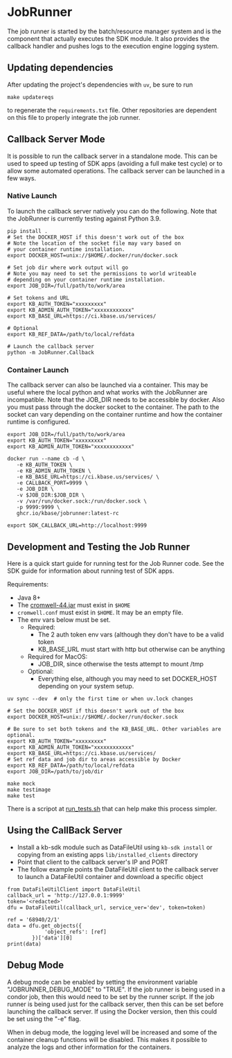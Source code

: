 # JobRunner

The job runner is started by the batch/resource manager system and is the component that actually executes the SDK module.  It also provides the callback handler and pushes logs to the execution engine logging system.

## Updating dependencies

After updating the project's dependencies with `uv`, be sure to run

```
make updatereqs
```

to regenerate the `requirements.txt` file. Other repositories are dependent on this file
to properly integrate the job runner.

## Callback Server Mode

It is possible to run the callback server in a standalone mode.  This can be used to speed up
testing of SDK apps (avoiding a full make test cycle) or to allow some automated operations.
The callback server can be launched in a few ways.

### Native Launch

To launch the callback server natively you can do the following. Note that
the JobRunner is currently testing against Python 3.9.

```
pip install .
# Set the DOCKER_HOST if this doesn't work out of the box
# Note the location of the socket file may vary based on
# your container runtime installation.
export DOCKER_HOST=unix://$HOME/.docker/run/docker.sock

# Set job dir where work output will go
# Note you may need to set the permissions to world writeable
# depending on your container runtime installation.
export JOB_DIR=/full/path/to/work/area

# Set tokens and URL
export KB_AUTH_TOKEN="xxxxxxxxx"
export KB_ADMIN_AUTH_TOKEN="xxxxxxxxxxxx"
export KB_BASE_URL=https://ci.kbase.us/services/

# Optional
export KB_REF_DATA=/path/to/local/refdata

# Launch the callback server
python -m JobRunner.Callback
```

### Container Launch

The callback server can also be launched via a container.  This may be useful
where the local python and what works with the JobRunner are incompatible.
Note that the JOB_DIR needs to be accessible by docker.  Also you must pass through
the docker socket to the container.  The path to the socket can vary depending on
the container runtime and how the container runtime is configured.

```
export JOB_DIR=/full/path/to/work/area
export KB_AUTH_TOKEN="xxxxxxxxx"
export KB_ADMIN_AUTH_TOKEN="xxxxxxxxxxxx"

docker run --name cb -d \
   -e KB_AUTH_TOKEN \
   -e KB_ADMIN_AUTH_TOKEN \
   -e KB_BASE_URL=https://ci.kbase.us/services/ \
   -e CALLBACK_PORT=9999 \
   -e JOB_DIR \
   -v $JOB_DIR:$JOB_DIR \
   -v /var/run/docker.sock:/run/docker.sock \
   -p 9999:9999 \
   ghcr.io/kbase/jobrunner:latest-rc

export SDK_CALLBACK_URL=http://localhost:9999
```

## Development and Testing the Job Runner

Here is a quick start guide for running test for the Job Runner code.
See the SDK guide for information about running test of SDK apps.

Requirements:
* Java 8+
* The
  [cromwell-44.jar](https://github.com/broadinstitute/cromwell/releases/download/44/cromwell-44.jar)
  must exist in `$HOME`
* `cromwell.conf` must exist in `$HOME`. It may be an empty file.
* The env vars below must be set.
    * Required:
        * The 2 auth token env vars (although they don't have to be a valid token
        * KB_BASE_URL must start with http but otherwise can be anything
    * Required for MacOS:
        * JOB_DIR, since otherwise the tests attempt to mount /tmp
    * Optional:
        * Everything else, although you may need to set DOCKER_HOST depending on your
          system setup.

```
uv sync --dev  # only the first time or when uv.lock changes

# Set the DOCKER_HOST if this doesn't work out of the box
export DOCKER_HOST=unix://$HOME/.docker/run/docker.sock

# Be sure to set both tokens and the KB_BASE_URL. Other variables are optional.
export KB_AUTH_TOKEN="xxxxxxxxx"
export KB_ADMIN_AUTH_TOKEN="xxxxxxxxxxxx"
export KB_BASE_URL=https://ci.kbase.us/services/
# Set ref data and job dir to areas accessible by Docker
export KB_REF_DATA=/path/to/local/refdata
export JOB_DIR=/path/to/job/dir

make mock
make testimage
make test
```

There is a scripot at [run_tests.sh](./run_tests.sh) that can help make this process simpler.

## Using the CallBack Server 
* Install a kb-sdk module such as DataFileUtil using `kb-sdk install` or copying from an existing apps `lib/installed_clients` directory
* Point that client to the callback server's IP and PORT
* The follow example points the DataFileUtil client to the callback server to launch a DataFileUtil container and download a specific object 

```
from DataFileUtilClient import DataFileUtil
callback_url = 'http://127.0.0.1:9999'
token='<redacted>'
dfu = DataFileUtil(callback_url, service_ver='dev', token=token)

ref = '68940/2/1'
data = dfu.get_objects({
            'object_refs': [ref]
        })['data'][0]
print(data)
```

## Debug Mode

A debug mode can be enabled by setting the environment variable "JOBRUNNER_DEBUG_MODE" to "TRUE".
If the job runner is being used in a condor job, then this would need to be set by the runner script.
If the job runner is being used just for the callback server, then this can be set before launching
the callback server.  If using the Docker version, then this could be set using the "-e" flag.

When in debug mode, the logging level will be increased and some of the container cleanup functions
will be disabled.  This makes it possible to analyze the logs and other information for the containers.
